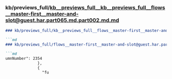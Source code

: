 ### kb/previews_full/kb__previews_full__kb__previews_full__flows__master-first__master-and-slot@guest.har.part065.md.part002.md.md

```md
### kb/previews_full/kb__previews_full__flows__master-first__master-and-slot@guest.har.part065.md.part002.md

```md
### kb/previews_full/flows__master-first__master-and-slot@guest.har.part065.md (part 002)

```md
umnNumber": 2354
              },
              {
                "fu
```

```

```

```
